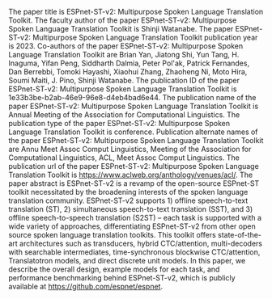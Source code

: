 The paper title is ESPnet-ST-v2: Multipurpose Spoken Language Translation Toolkit.
The faculty author of the paper ESPnet-ST-v2: Multipurpose Spoken Language Translation Toolkit is Shinji Watanabe.
The paper ESPnet-ST-v2: Multipurpose Spoken Language Translation Toolkit publication year is 2023.
Co-authors of the paper ESPnet-ST-v2: Multipurpose Spoken Language Translation Toolkit are Brian Yan, Jiatong Shi, Yun Tang, H. Inaguma, Yifan Peng, Siddharth Dalmia, Peter Pol'ak, Patrick Fernandes, Dan Berrebbi, Tomoki Hayashi, Xiaohui Zhang, Zhaoheng Ni, Moto Hira, Soumi Maiti, J. Pino, Shinji Watanabe.
The publication ID of the paper ESPnet-ST-v2: Multipurpose Spoken Language Translation Toolkit is 1e33b3be-b2ab-46e9-96e8-d4eb4bad6e44.
The publication name of the paper ESPnet-ST-v2: Multipurpose Spoken Language Translation Toolkit is Annual Meeting of the Association for Computational Linguistics.
The publication type of the paper ESPnet-ST-v2: Multipurpose Spoken Language Translation Toolkit is conference.
Publication alternate names of the paper ESPnet-ST-v2: Multipurpose Spoken Language Translation Toolkit are Annu Meet Assoc Comput Linguistics, Meeting of the Association for Computational Linguistics, ACL, Meet Assoc Comput Linguistics.
The publication url of the paper ESPnet-ST-v2: Multipurpose Spoken Language Translation Toolkit is https://www.aclweb.org/anthology/venues/acl/.
The paper abstract is ESPnet-ST-v2 is a revamp of the open-source ESPnet-ST toolkit necessitated by the broadening interests of the spoken language translation community. ESPnet-ST-v2 supports 1) offline speech-to-text translation (ST), 2) simultaneous speech-to-text translation (SST), and 3) offline speech-to-speech translation (S2ST) – each task is supported with a wide variety of approaches, differentiating ESPnet-ST-v2 from other open source spoken language translation toolkits. This toolkit offers state-of-the-art architectures such as transducers, hybrid CTC/attention, multi-decoders with searchable intermediates, time-synchronous blockwise CTC/attention, Translatotron models, and direct discrete unit models. In this paper, we describe the overall design, example models for each task, and performance benchmarking behind ESPnet-ST-v2, which is publicly available at https://github.com/espnet/espnet.
